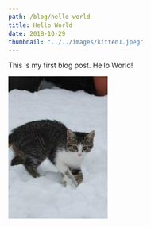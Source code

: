 ```yaml
---
path: /blog/hello-world
title: Hello World
date: 2018-10-29
thumbnail: "../../images/kitten1.jpeg"
---
```


This is my first blog post. Hello World!

![Kitten One](../../images/kitten1.jpeg)